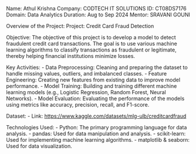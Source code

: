 Name: Athul Krishna
Company: CODTECH IT SOLUTIONS
ID: CT08DS7176
Domain: Data Analytics
Duration: Aug to Sep 2024
Mentor: SRAVANI GOUNI

Overview of the Project:
  Project: Credit Card Fraud Detection
  
  Objective: 
    The objective of this project is to develop a model to detect fraudulent credit card transactions. The goal is to use various machine learning algorithms to classify transactions as fraudulent or legitimate, thereby helping financial institutions minimize losses.
  
  Key Activities:
    - Data Preprocessing: Cleaning and preparing the dataset to handle missing values, outliers, and imbalanced classes.
    - Feature Engineering: Creating new features from existing data to improve model performance.
    - Model Training: Building and training different machine learning models (e.g., Logistic Regression, Random Forest, Neural Networks).
    - Model Evaluation: Evaluating the performance of the models using metrics like accuracy, precision, recall, and F1-score.
  
  Dataset:
    - Link: https://www.kaggle.com/datasets/mlg-ulb/creditcardfraud
  
  Technologies Used:
    - Python: The primary programming language for data analysis.
    - pandas: Used for data manipulation and analysis.
    - scikit-learn: Used for implementing machine learning algorithms.
    - matplotlib & seaborn: Used for data visualization.
